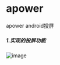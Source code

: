 # apower
apower android投屏

##### 1.实现的投屏功能


![image](https://file.zousiliang.com/qt_one_dog_0001.png)
